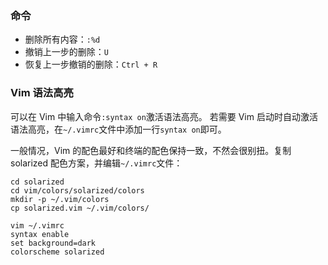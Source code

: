 ### 命令
- 删除所有内容：`:%d`
- 撤销上一步的删除：`U`
- 恢复上一步撤销的删除：`Ctrl + R`

### Vim 语法高亮
可以在 Vim 中输入命令`:syntax on`激活语法高亮。
若需要 Vim 启动时自动激活语法高亮，在`~/.vimrc`文件中添加一行`syntax on`即可。

一般情况，Vim 的配色最好和终端的配色保持一致，不然会很别扭。复制 solarized 配色方案，并编辑`~/.vimrc`文件：

```shell
cd solarized
cd vim/colors/solarized/colors
mkdir -p ~/.vim/colors
cp solarized.vim ~/.vim/colors/

vim ~/.vimrc
syntax enable
set background=dark
colorscheme solarized
```

